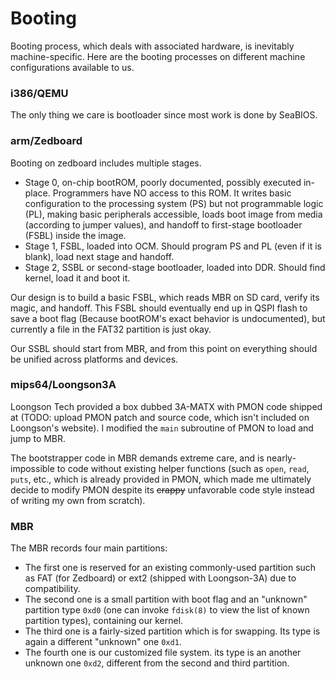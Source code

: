 # Booting

Booting process, which deals with associated hardware, is inevitably
machine-specific.  Here are the booting processes on different machine
configurations available to us.

### i386/QEMU

The only thing we care is bootloader since most work is done by SeaBIOS.

### arm/Zedboard

Booting on zedboard includes multiple stages.

* Stage 0, on-chip bootROM, poorly documented, possibly executed in-place.
Programmers have NO access to this ROM. It writes basic configuration to the
processing system (PS) but not programmable logic (PL), making basic peripherals
accessible, loads boot image from media (according to jumper values), and handoff
to first-stage bootloader (FSBL) inside the image.
* Stage 1, FSBL, loaded into OCM. Should program PS and PL (even if it is blank),
load next stage and handoff.
* Stage 2, SSBL or second-stage bootloader, loaded into DDR. Should find kernel,
load it and boot it.

Our design is to build a basic FSBL, which reads MBR on SD card, verify its magic,
and handoff. This FSBL should eventually end up in QSPI flash to save a boot flag
(Because bootROM's exact behavior is undocumented), but currently a file in the
FAT32 partition is just okay.

Our SSBL should start from MBR, and from this point on everything should be unified
across platforms and devices.

### mips64/Loongson3A

Loongson Tech provided a box dubbed 3A-MATX with PMON code shipped
at (TODO: upload PMON patch and source code, which isn't included on Loongson's
website).  I modified the `main` subroutine of PMON to load and jump to MBR.

The bootstrapper code in MBR demands extreme care, and is nearly-impossible to
code without existing helper functions (such as `open`, `read`, `puts`, etc.,
which is already provided in PMON, which made me ultimately decide to modify
PMON despite its ~~crappy~~ unfavorable code style instead of writing my own
from scratch).

### MBR

The MBR records four main partitions:

* The first one is reserved for an existing commonly-used partition such as FAT
(for Zedboard) or ext2 (shipped with Loongson-3A) due to compatibility.
* The second one is a small partition with boot flag and an "unknown" partition
type `0xd0` (one can invoke `fdisk(8)` to view the list of known partition
types), containing our kernel.
* The third one is a fairly-sized partition which is for swapping.  Its type
is again a different "unknown" one `0xd1`.
* The fourth one is our customized file system.  its type is an another unknown
one `0xd2`, different from the second and third partition.

